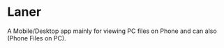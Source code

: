 # Laner

A Mobile/Desktop app mainly for viewing PC files on Phone and can also (Phone Files on PC).

